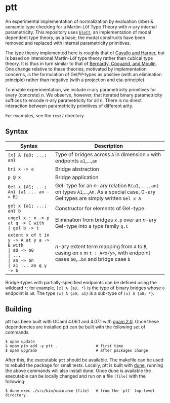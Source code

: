 # ptt

An experimental implementation of normalization by evaluation (nbe) & semantic type checking for a Martin-Löf
Type Theory with *n*-ary internal parametricity. This repository uses
[`blott`](https://github.com/jozefg/blott), an implementation of modal dependent type theory, as a base; the modal constructs have been removed and replaced with internal parametricity primitives.

The type theory implemented here is roughly that of [Cavallo and Harper](https://doi.org/10.4230/LIPIcs.CSL.2020.13), but is based on intensional Martin-Löf type theory rather than cubical type theory. It is thus in turn similar to that of [Bernardy, Coquand, and Moulin](https://research.chalmers.se/publication/230735). One change relative to these theories, motivated by implementation concerns, is the formulation of Gel/Ψ-types as positive (with an elimination principle) rather than negative (with a projection and eta-principle).

To enable experimentation, we include *n*-ary parametricity primitives for every (concrete) *n*. We observe, however, that iterated binary parametricity suffices to encode *n*-ary parametricity for all *n*. There is no direct interaction between parametricity primitives of different arity.

For examples, see the `test/` directory.

## Syntax

Syntax | Description
--- | ---
`[x] A {a0; ...; an}` | Type of bridges across `A` in dimension `x` with endpoints `a1`,...,`an`
`bri x -> a` | Bridge abstraction
`p @ x` | Bridge application
`Gel x {A1; ...; An} (a1 ... an -> R)` | Gel-type for an *n*-ary relation `R(a1,...,an)` on types `A1`,...,`An`. As a special case, 0-ary Gel types are simply written `Gel x A`
`gel x {a1; ...; an} b` | Constructor for elements of Gel-type
`ungel x : n -> p at q -> C with`<br>`\| gel b -> t` | Elimination from bridges `x.p` over an *n*-ary Gel-type into a type family `q.C`
`extent x of t in y -> A at y a -> B with`<br>`\| a0 -> b0`<br>`\| ...`<br>`\| an -> bn`<br>`\| a1 ... an q y -> b` | *n*-ary extent term mapping from `A` to `B`, casing on `x` in `t : A<x/y>`, with endpoint cases `b0`,...`bn` and bridge case `b`

Bridge-types with partially-specified endpoints can be defined using the wildcard `*`; for example, `[x] A {a0; *}` is the type of binary bridges whose `0` endpoint is `a0`. The type `[x] A {a0; a1}` is a sub-type of `[x] A {a0; *}`. 

## Building

ptt has been built with OCaml 4.06.1 and 4.07.1 with [opam 2.0](https://opam.ocaml.org/). Once
these dependencies are installed ptt can be built with the following set of commands.

```
$ opam update
$ opam pin add -y ptt .                 # first time
$ opam upgrade                          # after packages change
```

After this, the executable `ptt` should be available. The makefile can be used to rebuild the
package for small tests. Locally, ptt is built with [dune](https://dune.build), running the above
commands will also install dune. Once dune is available the executable can be locally changed and
run on a file `[file]` with the following:

```
$ dune exec ./src/bin/main.exe [file]   # from the `ptt` top-level directory
```
